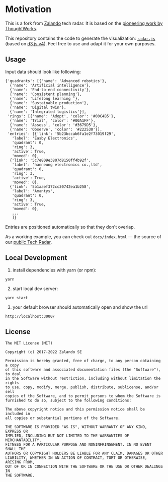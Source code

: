 # Motivation

This is a fork from [Zalando](http://zalando.de) tech radar. It is based on the [pioneering work
by ThoughtWorks](https://www.thoughtworks.com/radar).

This repository contains the code to generate the visualization:
[`radar.js`](/docs/radar.js) (based on [d3.js v4](https://d3js.org)).
Feel free to use and adapt it for your own purposes.

## Usage

Input data should look like following: 

```
{'quadrants': [{'name': 'Advanced robotics'},
  {'name': 'Artificial intelligence'},
  {'name': 'End-to-end connectivity'},
  {'name': 'Consistent planning'},
  {'name': 'Lifelong learning '},
  {'name': 'Sustainable production'},
  {'name': 'Digital twin'},
  {'name': 'Integrated logistics'}],
 'rings': [{'name': 'Adopt', 'color': '#00C4B5'},
  {'name': 'Trial', 'color': '#00A1FF'},
  {'name': 'Assess', 'color': '#3679D5'},
  {'name': 'Observe', 'color': '#222530'}],
 'entries': [{'link': '5b23bccab6fa1e2f73019f29',
   'label': 'Easby Electronics',
   'quadrant': 0,
   'ring': 3,
   'active': True,
   'moved': 0},
  {'link': '5c7e809e3807d8150ff4b92f',
   'label': 'hanneung electronics co.,ltd',
   'quadrant': 0,
   'ring': 3,
   'active': True,
   'moved': 0},
  {'link': '5b1aaef372cc30742ea1b258',
   'label': 'Amantys',
   'quadrant': 0,
   'ring': 3,
   'active': True,
   'moved': 0},
   ...
   ]}
```

Entries are positioned automatically so that they don't overlap.

As a working example, you can check out `docs/index.html` &mdash; the source of our [public Tech
Radar](http://zalando.github.io/tech-radar/).

## Local Development

1. install dependencies with yarn (or npm):

```
yarn 
```

2. start local dev server:

```
yarn start
```

3. your default browser should automatically open and show the url
 
```
http://localhost:3000/
```

## License

```
The MIT License (MIT)

Copyright (c) 2017-2022 Zalando SE

Permission is hereby granted, free of charge, to any person obtaining a copy
of this software and associated documentation files (the "Software"), to deal
in the Software without restriction, including without limitation the rights
to use, copy, modify, merge, publish, distribute, sublicense, and/or sell
copies of the Software, and to permit persons to whom the Software is
furnished to do so, subject to the following conditions:

The above copyright notice and this permission notice shall be included in
all copies or substantial portions of the Software.

THE SOFTWARE IS PROVIDED "AS IS", WITHOUT WARRANTY OF ANY KIND, EXPRESS OR
IMPLIED, INCLUDING BUT NOT LIMITED TO THE WARRANTIES OF MERCHANTABILITY,
FITNESS FOR A PARTICULAR PURPOSE AND NONINFRINGEMENT. IN NO EVENT SHALL THE
AUTHORS OR COPYRIGHT HOLDERS BE LIABLE FOR ANY CLAIM, DAMAGES OR OTHER
LIABILITY, WHETHER IN AN ACTION OF CONTRACT, TORT OR OTHERWISE, ARISING FROM,
OUT OF OR IN CONNECTION WITH THE SOFTWARE OR THE USE OR OTHER DEALINGS IN
THE SOFTWARE.
```
